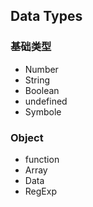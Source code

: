 ## Data Types 
### 基础类型
   - Number 
   - String
   - Boolean
   - undefined
   - Symbole
###  Object
   - function
   - Array 
   - Data
   - RegExp


